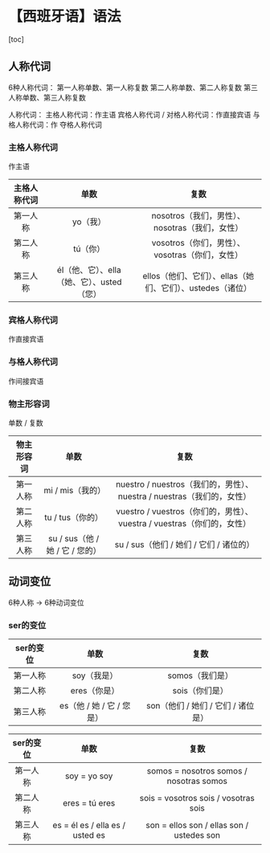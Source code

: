 # 【西班牙语】语法



[toc]



## 人称代词

6种人称代词：
	第一人称单数、第一人称复数
	第二人称单数、第二人称复数
	第三人称单数、第三人称复数

人称代词：
	主格人称代词：作主语
	宾格人称代词 / 对格人称代词：作直接宾语
	与格人称代词：作
	夺格人称代词



### 主格人称代词

作主语

| 主格人称代词 |                   单数                    |                           复数                            |
| :----------: | :---------------------------------------: | :-------------------------------------------------------: |
|   第一人称   |                 yo（我）                  |      nosotros（我们，男性）、nosotras（我们，女性）       |
|   第二人称   |                 tú（你）                  |      vosotros（你们，男性）、vosotras（你们，女性）       |
|   第三人称   | él（他、它）、ella（她、它）、usted（您） | ellos（他们、它们）、ellas（她们、它们）、ustedes（诸位） |



### 宾格人称代词

作直接宾语



### 与格人称代词

作间接宾语



### 物主形容词

单数 / 复数

| 物主形容词 |              单数               |                             复数                             |
| :--------: | :-----------------------------: | :----------------------------------------------------------: |
|  第一人称  |        mi / mis（我的）         | nuestro / nuestros（我们的，男性）、nuestra / nuestras（我们的，女性） |
|  第二人称  |        tu / tus（你的）         | vuestro / vuestros（你们的，男性）、vuestra / vuestras（你们的，女性） |
|  第三人称  | su / sus（他 / 她 / 它 / 您的） |           su / sus（他们 / 她们 / 它们 / 诸位的）            |



## 动词变位

6种人称 → 6种动词变位

### ser的变位

| ser的变位 |           单数            |                复数                |
| :-------: | :-----------------------: | :--------------------------------: |
| 第一人称  |        soy（我是）        |          somos（我们是）           |
| 第二人称  |       eres（你是）        |           sois（你们是）           |
| 第三人称  | es（他 / 她 / 它 / 您是） | son（他们 / 她们 / 它们 / 诸位是） |

| ser的变位 |              单数               |                   复数                    |
| :-------: | :-----------------------------: | :---------------------------------------: |
| 第一人称  |          soy = yo soy           |  somos = nosotros somos / nosotras somos  |
| 第二人称  |         eres = tú eres          |   sois = vosotros sois / vosotras  sois   |
| 第三人称  | es = él es / ella es / usted es | son = ellos son / ellas son / ustedes son |



